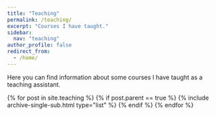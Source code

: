 ```yaml
---
title: "Teaching"
permalink: /teaching/
excerpt: "Courses I have taught."
sidebar:
  nav: "teaching"
author_profile: false
redirect_from:
  - /home/
---
```

Here you can find information about some courses I have taught as a teaching assistant. 

<div class="cf">
<div class="grid__wrapper">
  {% for post in site.teaching %}
    {% if  post.parent == true %}
      {% include archive-single-sub.html type="list" %}
    {% endif %}
  {% endfor %}
</div>
</div>

